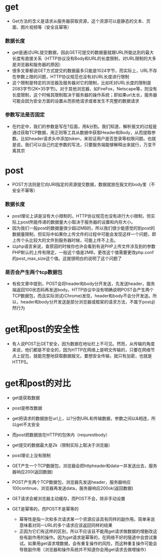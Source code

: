 # get

- Get⽅法的含义是请求从服务器获取资源，这个资源可以是静态的⽂本、⻚⾯、图⽚视频等（安全且幂等）



### 数据长度

- get是通过URL提交数据，因此GET可提交的数据量就跟URL所能达到的最大长度有直接关系（HTTP协议没有Body和URL的长度限制，对URL限制的大多是浏览器和服务器的原因）
- 很多文章都说GET方式提交的数据最多只能是1024字节，而实际上，URL不存在参数上限的问题，HTTP协议规范也没有对URL长度进行限制
- 这个限制是特定的浏览器及服务器对它的限制，比如IE对URL长度的限制是2083字节(2K+35字节)。对于其他浏览器，如FireFox，Netscape等，则没有长度限制，这个时候其限制取决于服务器的操作系统；即如果url太长，服务器可能会因为安全方面的设置从而拒绝请求或者发生不完整的数据请求



### 参数写法是否固定

- 在约定中，我们的参数是写在?后面，用&分割。我们知道，解析报文的过程是通过获取TCP数据，用正则等工具从数据中获取Header和Body，从而提取参数。比如header请求头中添加token，来验证用户是否登录等权限问题。也就是说，我们可以自己约定参数的写法，只要服务端能够解释出来就行，万变不离其宗







# post

- POST⽅法则是它向URI指定的资源提交数据，数据就放在报⽂的body里（不安全不幂等）



### 数据长度

- post理论上讲是没有大小限制的，HTTP协议规范也没有进行大小限制，但实际上post所能传递的数据量大小取决于服务器的设置和内存大小。
- 因为我们一般post的数据量很少超过MB的，所以我们很少能感觉的到post的数据量限制，但实际中如果你上传文件的过程中可能会发现这样一个问题，即上传个头比较大的文件到服务器时候，可能上传不上去。
- 以php语言来说，查原因的时候你也许会看到有说PHP上传文件涉及到的参数PHP默认的上传有限定，一般这个值是2MB，更改这个值需要更改php.conf的post_max_size这个值。这就很明白的说明了这个问题了



### 是否会产生两个tcp数据包

- 有些文章中提到，POST会将header和body分开发送，先发送header，服务端返回100状态码再发送body。HTTP协议中没有明确说明POST会产生两个TCP数据包，而且实际测试(Chrome)发现，header和body不会分开发送。所以，header和body分开发送是部分浏览器或框架的请求方法，不属于post必然行为







# get和post的安全性

- 有人说POST比GET安全，因为数据在地址栏上不可见。然而，从传输的角度来说，他们都是不安全的，因为HTTP在网络上是明文传输的，只要在网络节点上捉包，就能完整地获取数据报文。要想安全传输，就只有加密，也就是HTTPS。







# get和post的对比

- get是获取数据
- post是修改数据



- get把请求的数据放在url上，以?分割URL和传输数据，参数之间以&相连，所以get不太安全
- 而post把数据放在HTTP的包体内（requrestbody）



- get提交的数据最大是2k（限制实际上取决于浏览器）
- post理论上没有限制



- GET产生一个TCP数据包，浏览器会把httpheader和data一并发送出去，服务器响应200(返回数据)
- POST产生两个TCP数据包，浏览器先发送header，服务器响应100continue，浏览器再发送data，服务器响应200ok(返回数据)



- GET请求会被浏览器主动缓存，而POST不会，除非手动设置



- GET是幂等的，而POST不是幂等的
  - 幂等性是指一次和多次请求某一个资源应该具有同样的副作用。简单来说意味着对同一URL的多个请求应该返回同样的结果
  - 正因为它们有这样的区别，所以不应该且不能用get请求做数据的增删改这些有副作用的操作。因为get请求是幂等的，在网络不好的隧道中会尝试重试。如果用get请求增数据，会有重复操作的风险，而这种重复操作可能会导致副作用（浏览器和操作系统并不知道你会用get请求去做增操作）